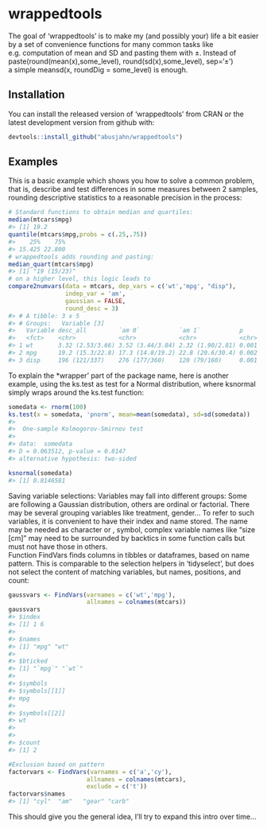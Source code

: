 
<!-- README.md is generated from README.Rmd. Please edit that file -->

# wrappedtools

<!-- badges: start -->
<!-- badges: end -->

The goal of ‘wrappedtools’ is to make my (and possibly your) life a bit
easier by a set of convenience functions for many common tasks like
e.g. computation of mean and SD and pasting them with ±. Instead of  
paste(round(mean(x),some\_level), round(sd(x),some\_level), sep=‘±’)  
a simple meansd(x, roundDig = some\_level) is enough.

## Installation

You can install the released version of ‘wrappedtools’ from CRAN or the
latest development version from github with:

``` r
devtools::install_github("abusjahn/wrappedtools")
```

## Examples

This is a basic example which shows you how to solve a common problem,
that is, describe and test differences in some measures between 2
samples, rounding descriptive statistics to a reasonable precision in
the process:

``` r
# Standard functions to obtain median and quartiles:
median(mtcars$mpg)
#> [1] 19.2
quantile(mtcars$mpg,probs = c(.25,.75))
#>    25%    75% 
#> 15.425 22.800
# wrappedtools adds rounding and pasting:
median_quart(mtcars$mpg)
#> [1] "19 (15/23)"
# on a higher level, this logic leads to
compare2numvars(data = mtcars, dep_vars = c('wt','mpg', "disp"), 
                indep_var = 'am',
                gaussian = FALSE,
                round_desc = 3)
#> # A tibble: 3 x 5
#> # Groups:   Variable [3]
#>   Variable desc_all         `am 0`           `am 1`           p    
#>   <fct>    <chr>            <chr>            <chr>            <chr>
#> 1 wt       3.32 (2.53/3.66) 3.52 (3.44/3.84) 2.32 (1.90/2.81) 0.001
#> 2 mpg      19.2 (15.3/22.8) 17.3 (14.8/19.2) 22.8 (20.6/30.4) 0.002
#> 3 disp     196 (121/337)    276 (177/360)    120 (79/160)     0.001
```

To explain the \*wrapper’ part of the package name, here is another
example, using the ks.test as test for a Normal distribution, where
ksnormal simply wraps around the ks.test function:

``` r
somedata <- rnorm(100)
ks.test(x = somedata, 'pnorm', mean=mean(somedata), sd=sd(somedata))
#> 
#>  One-sample Kolmogorov-Smirnov test
#> 
#> data:  somedata
#> D = 0.063512, p-value = 0.8147
#> alternative hypothesis: two-sided

ksnormal(somedata)
#> [1] 0.8146581
```

Saving variable selections: Variables may fall into different groups:
Some are following a Gaussian distribution, others are ordinal or
factorial. There may be several grouping variables like treatment,
gender… To refer to such variables, it is convenient to have their index
and name stored. The name may be needed as character or , symbol,
complex variable names like “size \[cm\]” may need to be surrounded by
backtics in some function calls but must not have those in others.  
Function FindVars finds columns in tibbles or dataframes, based on name
pattern. This is comparable to the selection helpers in ‘tidyselect’,
but does not select the content of matching variables, but names,
positions, and count:

``` r
gaussvars <- FindVars(varnames = c('wt','mpg'),
                      allnames = colnames(mtcars))
gaussvars
#> $index
#> [1] 1 6
#> 
#> $names
#> [1] "mpg" "wt" 
#> 
#> $bticked
#> [1] "`mpg`" "`wt`" 
#> 
#> $symbols
#> $symbols[[1]]
#> mpg
#> 
#> $symbols[[2]]
#> wt
#> 
#> 
#> $count
#> [1] 2

#Exclusion based on pattern
factorvars <- FindVars(varnames = c('a','cy'),
                      allnames = colnames(mtcars),
                      exclude = c('t'))
factorvars$names
#> [1] "cyl"  "am"   "gear" "carb"
```

This should give you the general idea, I’ll try to expand this intro
over time…
